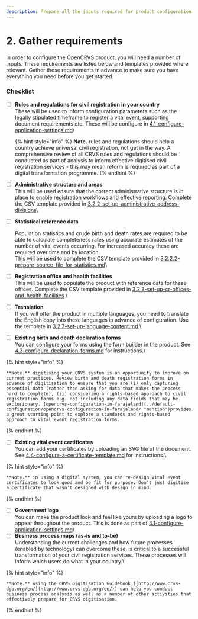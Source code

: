 ```yaml
---
description: Prepare all the inputs required for product configuration.
---
```


# 2. Gather requirements

In order to configure the OpenCRVS product, you will need a number of inputs. These requirements are listed below and templates provided where relevant. Gather these requirements in advance to make sure you have everything you need before you get started.

### Checklist

*   [ ] **Rules and regulations for civil registration in your country**\
    These will be used to inform configuration parameters such as the legally stipulated timeframe to register a vital event, supporting document requirements etc. These will be configure in [4.1-configure-application-settings.md](4.-functional-configuration/4.1-configure-application-settings.md "mention")\\

    {% hint style="info" %}
    **Note.** rules and regulations should help a country achieve universal civil registration, not get in the way. A comprehensive review of all CRVS rules and regulations should be conducted as part of analysis to inform effective digitised civil registration services - this may mean reform is required as part of a digital transformation programme.
    {% endhint %}
* [ ] **Administrative structure and areas**\
  This will be used ensure that the correct administrative structure is in place to enable registration workflows and effective reporting. Complete the CSV template provided in [3.2.2-set-up-administrative-address-divisions](3.-installation/3.2-set-up-your-own-country-configuration/3.2.2-set-up-administrative-address-divisions "mention")\\
*   [ ] **Statistical reference data**

    Population statistics and crude birth and death rates are required to be able to calculate completeness rates using accurate estimates of the number of vital events occurring. For increased accuracy these are required over time and by location.\
    This will be used to complete the CSV template provided in [3.2.2.2-prepare-source-file-for-statistics.md](3.-installation/3.2-set-up-your-own-country-configuration/3.2.2-set-up-administrative-address-divisions/3.2.2.2-prepare-source-file-for-statistics.md "mention")\

* [ ] **Registration office and health facilities**\
  This will be used to populate the product with reference data for these offices. Complete the CSV template provided in [3.2.3-set-up-cr-offices-and-health-facilities](3.-installation/3.2-set-up-your-own-country-configuration/3.2.3-set-up-cr-offices-and-health-facilities "mention").\\
* [ ] **Translation**\
  If you will offer the product in multiple languages, you need to translate the English copy into these languages in advance of configuration. Use the template in [3.2.7-set-up-language-content.md](3.-installation/3.2-set-up-your-own-country-configuration/3.2.9-countryconfig-apis-explained/3.2.7-set-up-language-content.md "mention").\\
* [ ] **Existing birth and death declaration forms**\
  You can configure your forms using the form builder in the product. See [4.3-configure-declaration-forms.md](3.-installation/3.2-set-up-your-own-country-configuration/4.3-configure-declaration-forms.md "mention") for instructions.\\

{% hint style="info" %}
```
**Note.** digitising your CRVS system is an opportunity to improve on current practices. Review birth and death registration forms in advance of digitisation to ensure that you are (i) only capturing essential data (rather than asking for data that makes the process hard to complete), (ii) considering a rights-based approach to civil registration forms e.g. not including any data fields that may be exclusionary. [opencrvs-configuration-in-farajaland](../default-configuration/opencrvs-configuration-in-farajaland/ "mention")provides a great starting point to explore a standards and rights-based approach to vital event registration forms.
```
{% endhint %}

* [ ] **Existing vital event certificates**\
  You can add your certificates by uploading an SVG file of the document. See [4.4-configure-a-certificate-template.md](3.-installation/3.2-set-up-your-own-country-configuration/4.4-configure-a-certificate-template.md "mention") for instructions.\\

{% hint style="info" %}
```
**Note.** in using a digital system, you can re-design vital event certificates to look good and be fit for purpose. Don't just digitise a certificate that wasn't designed with design in mind.
```
{% endhint %}

* [ ] **Government logo**\
  You can make the product look and feel like yours by uploading a logo to appear throughout the product. This is done as part of [4.1-configure-application-settings.md](4.-functional-configuration/4.1-configure-application-settings.md "mention")\\
* [ ] **Business process maps (as-is and to-be)**\
  Understanding the current challenges and how future processes (enabled by technology) can overcome these, is critical to a successful transformation of your civil registration services. These processes will inform which users do what in your country.\\

{% hint style="info" %}
```
**Note.** using the CRVS Digitisation Guidebook ([http://www.crvs-dgb.org/en/](http://www.crvs-dgb.org/en/)) can help you conduct business process analysis as well as a number of other activities that effectively prepare for CRVS digitisation.
```
{% endhint %}
